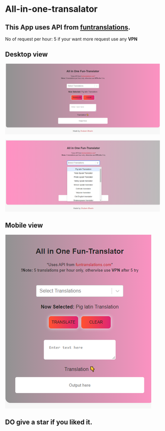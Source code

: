 # All-in-one-transalator
## This App uses API from [funtranslations](https://funtranslations.com).

No of request per hour: 5
if your want more request use any **VPN**

## Desktop view
![screenshot1](https://raw.githubusercontent.com/shubambhasin/All-in-one-transalator/main/Screenshot%20(212).png)

![screenshot1](https://raw.githubusercontent.com/shubambhasin/All-in-one-transalator/main/Screenshot%20(213).png)

## Mobile view
![screenshot1](https://raw.githubusercontent.com/shubambhasin/All-in-one-transalator/main/Screenshot%20(214).png)

## DO give a star if you liked it.
